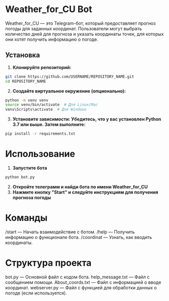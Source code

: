 # Weather_for_CU Bot

Weather_for_CU — это Telegram-бот, который предоставляет прогноз погоды для заданных координат. Пользователи могут выбрать количество дней для прогноза и указать координаты точек, для которых они хотят получить информацию о погоде.

## Установка

1. **Клонируйте репозиторий:**

```bash
git clone https://github.com/USERNAME/REPOSITORY_NAME.git
cd REPOSITORY_NAME
```

2. **Создайте виртуальное окружение (опционально):**
```bash
python -m venv venv
source venv/bin/activate  # Для Linux/Mac
venv\Scripts\activate  # Для Windows
```

3. **Установите зависимости: Убедитесь, что у вас установлен Python 3.7 или выше. Затем выполните:**
```bash
pip install -r requirements.txt
```

# Использование
1. **Запустите бота**
```bash
python bot.py
```
2. **Откройте телеграмм и найди бота по имени Weather_for_CU**
3. **Нажмите кнопку "Start" и следуйте инструкциям для получения прогноза погоды**

# Команды
/start — Начать взаимодействие с ботом.
/help — Получить информацию о функционале бота.
/coordinat — Узнать, как вводить координаты.

# Структура проекта
bot.py — Основной файл с кодом бота.
help_message.txt — Файл с сообщением помощи.
About_coords.txt — Файл с информацией о вводе координат.
webserver.py — Файл с функцией для обработки данных о погоде (если используется).
